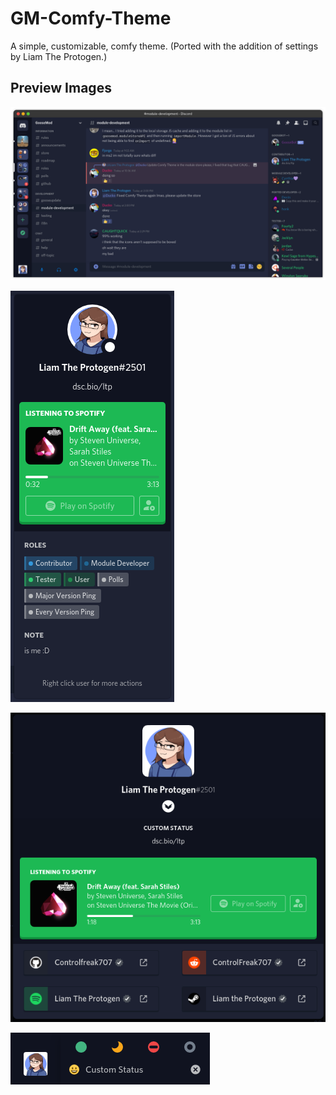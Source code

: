 # GM-Comfy-Theme
A simple, customizable, comfy theme. (Ported with the addition of settings by Liam The Protogen.)

## Preview Images
![Overview](https://raw.githubusercontent.com/Controlfreak707/GM-Comfy-Theme/main/images/image-a.png)

![Profile Popout](https://raw.githubusercontent.com/Controlfreak707/GM-Comfy-Theme/main/images/image-b.png)

![Profile Modal](https://raw.githubusercontent.com/Controlfreak707/GM-Comfy-Theme/main/images/image-c.png)

![Status Selector](https://raw.githubusercontent.com/Controlfreak707/GM-Comfy-Theme/main/images/image-d.png)
